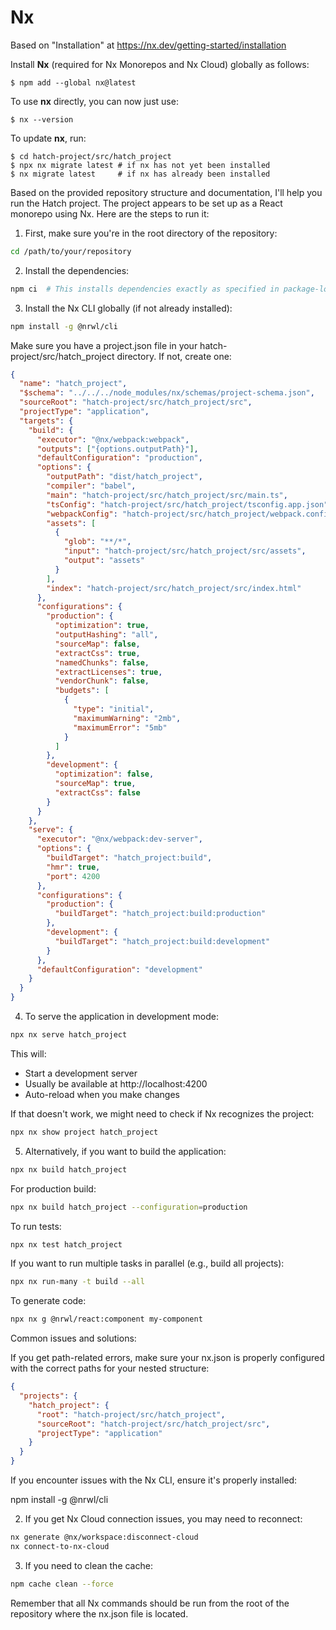 # Nx

Based on "Installation" at https://nx.dev/getting-started/installation

Install **Nx** (required for Nx Monorepos and Nx Cloud) globally as follows:

```
$ npm add --global nx@latest
```

To use **nx** directly, you can now just use:

```
$ nx --version
```

To update **nx**, run:

```
$ cd hatch-project/src/hatch_project
$ npx nx migrate latest # if nx has not yet been installed
$ nx migrate latest     # if nx has already been installed
```

Based on the provided repository structure and documentation, I'll help you run the Hatch project. The project appears to be set up as a React monorepo using Nx. Here are the steps to run it:


1. First, make sure you're in the root directory of the repository:
```bash
cd /path/to/your/repository
```

2. Install the dependencies:
```bash
npm ci  # This installs dependencies exactly as specified in package-lock.json
```

3. Install the Nx CLI globally (if not already installed):
```bash
npm install -g @nrwl/cli
```

Make sure you have a project.json file in your hatch-project/src/hatch_project directory. If not, create one:

```json
{
  "name": "hatch_project",
  "$schema": "../../../node_modules/nx/schemas/project-schema.json",
  "sourceRoot": "hatch-project/src/hatch_project/src",
  "projectType": "application",
  "targets": {
    "build": {
      "executor": "@nx/webpack:webpack",
      "outputs": ["{options.outputPath}"],
      "defaultConfiguration": "production",
      "options": {
        "outputPath": "dist/hatch_project",
        "compiler": "babel",
        "main": "hatch-project/src/hatch_project/src/main.ts",
        "tsConfig": "hatch-project/src/hatch_project/tsconfig.app.json",
        "webpackConfig": "hatch-project/src/hatch_project/webpack.config.js",
        "assets": [
          {
            "glob": "**/*",
            "input": "hatch-project/src/hatch_project/src/assets",
            "output": "assets"
          }
        ],
        "index": "hatch-project/src/hatch_project/src/index.html"
      },
      "configurations": {
        "production": {
          "optimization": true,
          "outputHashing": "all",
          "sourceMap": false,
          "extractCss": true,
          "namedChunks": false,
          "extractLicenses": true,
          "vendorChunk": false,
          "budgets": [
            {
              "type": "initial",
              "maximumWarning": "2mb",
              "maximumError": "5mb"
            }
          ]
        },
        "development": {
          "optimization": false,
          "sourceMap": true,
          "extractCss": false
        }
      }
    },
    "serve": {
      "executor": "@nx/webpack:dev-server",
      "options": {
        "buildTarget": "hatch_project:build",
        "hmr": true,
        "port": 4200
      },
      "configurations": {
        "production": {
          "buildTarget": "hatch_project:build:production"
        },
        "development": {
          "buildTarget": "hatch_project:build:development"
        }
      },
      "defaultConfiguration": "development"
    }
  }
}
```

4. To serve the application in development mode:
```bash
npx nx serve hatch_project
```

This will:
- Start a development server
- Usually be available at http://localhost:4200
- Auto-reload when you make changes

If that doesn't work, we might need to check if Nx recognizes the project:

```bash
npx nx show project hatch_project
```

5. Alternatively, if you want to build the application:
```bash
npx nx build hatch_project
```

For production build:
```bash
npx nx build hatch_project --configuration=production
```

To run tests:
```bash
npx nx test hatch_project
```

If you want to run multiple tasks in parallel (e.g., build all projects):
```bash
npx nx run-many -t build --all
```

To generate code:
```bash
npx nx g @nrwl/react:component my-component
```

Common issues and solutions:

If you get path-related errors, make sure your nx.json is properly configured with the correct paths for your nested structure:

```json
{
  "projects": {
    "hatch_project": {
      "root": "hatch-project/src/hatch_project",
      "sourceRoot": "hatch-project/src/hatch_project/src",
      "projectType": "application"
    }
  }
}
```

If you encounter issues with the Nx CLI, ensure it's properly installed:

npm install -g @nrwl/cli

2. If you get Nx Cloud connection issues, you may need to reconnect:

```bash
nx generate @nx/workspace:disconnect-cloud
nx connect-to-nx-cloud
```

3. If you need to clean the cache:

```bash
npm cache clean --force
```

Remember that all Nx commands should be run from the root of the repository where the nx.json file is located.